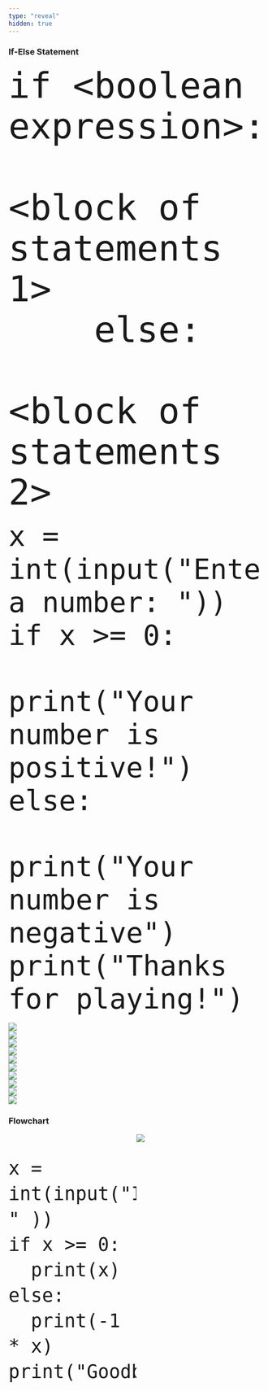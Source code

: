 ```yaml
---
type: "reveal"
hidden: true
---
```

<section>
    <h3>If-Else Statement</h3>
    <pre><code style="font-size: 70px; line-height: 80px" class="language-python stretch">if &lt;boolean expression>:
        &lt;block of statements 1>
    else:
        &lt;block of statements 2>
</code></pre>
</section>
<section>
    <pre><code style="font-size: 55px; line-height: 65px" class="language-python stretch">x = int(input("Enter a number: "))
if x >= 0:
		print("Your number is positive!")
else:
		print("Your number is negative")
print("Thanks for playing!")
</code></pre>
</section>
<section>
	<img class="stretch plain" src="/images/04/tutor7_1.png">
</section>
<section>
	<img class="stretch plain" src="/images/04/tutor7_2.png">
</section>
<section>
	<img class="stretch plain" src="/images/04/tutor7_3.png">
</section>
<section>
	<img class="stretch plain" src="/images/04/tutor7_4.png">
</section>
<section>
	<img class="stretch plain" src="/images/04/tutor7_6.png">
</section>
<section>
	<img class="stretch plain" src="/images/04/tutor7.gif">
</section>
<section>
	<img class="stretch plain" src="/images/04/tutor8_3.png">
</section>
<section>
	<img class="stretch plain" src="/images/04/tutor8_4.png">
</section>
<section>
	<img class="stretch plain" src="/images/04/tutor8_6.png">
</section>
<section>
	<img class="stretch plain" src="/images/04/tutor8.gif">
</section>
<section>
    <h3>Flowchart</h3>
    <div style="float: right; width: 50%">
        <img class="stretch plain" src="/images/04/ifthenelse.png">
    </div>
    <div style="float: left; width: 50%">
                <pre class="language-python stretch" style="font-size: 43px; line-height: 50px"><code>x = int(input("Input: " ))
if x >= 0:
  print(x)
else:
  print(-1 * x)
print("Goodbye")</code></pre>
</div>
</section>
